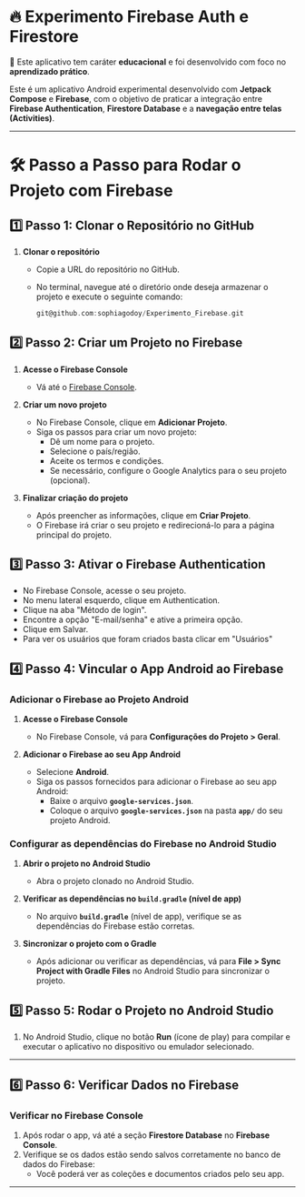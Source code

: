 # 🔥 Experimento Firebase Auth e Firestore

📌 Este aplicativo tem caráter **educacional** e foi desenvolvido com foco no **aprendizado prático**.

Este é um aplicativo Android experimental desenvolvido com **Jetpack Compose** e **Firebase**, com o objetivo de praticar a integração entre **Firebase Authentication**, **Firestore Database** e a **navegação entre telas (Activities)**.

---

# 🛠️ Passo a Passo para Rodar o Projeto com Firebase

## 1️⃣ Passo 1: Clonar o Repositório no GitHub

1. **Clonar o repositório**
   - Copie a URL do repositório no GitHub.
   - No terminal, navegue até o diretório onde deseja armazenar o projeto e execute o seguinte comando:

     ```gradle
     git@github.com:sophiagodoy/Experimento_Firebase.git
     ```

## 2️⃣ Passo 2: Criar um Projeto no Firebase

1. **Acesse o Firebase Console**
   - Vá até o [Firebase Console](https://console.firebase.google.com/).

2. **Criar um novo projeto**
   - No Firebase Console, clique em **Adicionar Projeto**.
   - Siga os passos para criar um novo projeto:
     - Dê um nome para o projeto.
     - Selecione o país/região.
     - Aceite os termos e condições.
     - Se necessário, configure o Google Analytics para o seu projeto (opcional).

3. **Finalizar criação do projeto**
   - Após preencher as informações, clique em **Criar Projeto**.
   - O Firebase irá criar o seu projeto e redirecioná-lo para a página principal do projeto.

## 3️⃣ Passo 3: Ativar o Firebase Authentication
  - No Firebase Console, acesse o seu projeto.
  - No menu lateral esquerdo, clique em Authentication.
  - Clique na aba "Método de login".
  - Encontre a opção "E-mail/senha" e ative a primeira opção.
  - Clique em Salvar.
  - Para ver os usuários que foram criados basta clicar em "Usuários"

## 4️⃣ Passo 4: Vincular o App Android ao Firebase

### Adicionar o Firebase ao Projeto Android

1. **Acesse o Firebase Console**
   - No Firebase Console, vá para **Configurações do Projeto > Geral**.

2. **Adicionar o Firebase ao seu App Android**
   - Selecione **Android**.
   - Siga os passos fornecidos para adicionar o Firebase ao seu app Android:
     - Baixe o arquivo **`google-services.json`**.
     - Coloque o arquivo **`google-services.json`** na pasta **`app/`** do seu projeto Android.

### Configurar as dependências do Firebase no Android Studio

1. **Abrir o projeto no Android Studio**
   - Abra o projeto clonado no Android Studio.

2. **Verificar as dependências no `build.gradle` (nível de app)**
   - No arquivo **`build.gradle`** (nível de app), verifique se as dependências do Firebase estão corretas.

3. **Sincronizar o projeto com o Gradle**
   - Após adicionar ou verificar as dependências, vá para **File > Sync Project with Gradle Files** no Android Studio para sincronizar o projeto.

## 5️⃣ Passo 5: Rodar o Projeto no Android Studio

1. No Android Studio, clique no botão **Run** (ícone de play) para compilar e executar o aplicativo no dispositivo ou emulador selecionado.

---

## 6️⃣ Passo 6: Verificar Dados no Firebase

### Verificar no Firebase Console

1. Após rodar o app, vá até a seção **Firestore Database** no **Firebase Console**.
2. Verifique se os dados estão sendo salvos corretamente no banco de dados do Firebase:
   - Você poderá ver as coleções e documentos criados pelo seu app.

---
